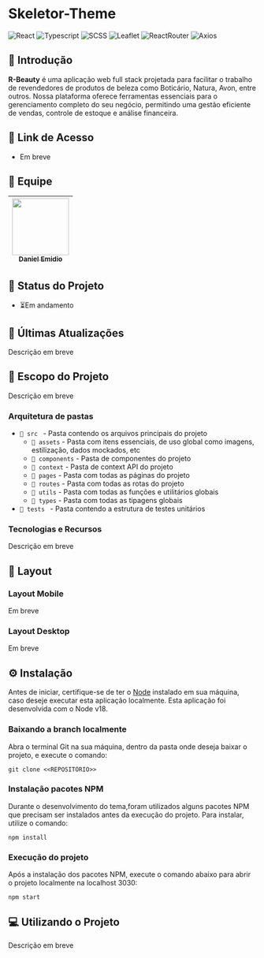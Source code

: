# Skeletor-Theme
![React](https://img.shields.io/badge/React-61DAFB.svg?style=for-the-badge&logo=React&logoColor=black)
![Typescript](https://img.shields.io/badge/TypeScript-3178C6.svg?style=for-the-badge&logo=TypeScript&logoColor=white)
![SCSS](https://img.shields.io/badge/Sass-CC6699.svg?style=for-the-badge&logo=Sass&logoColor=white)
![Leaflet](https://img.shields.io/badge/Leaflet-199900.svg?style=for-the-badge&logo=Leaflet&logoColor=white)
![ReactRouter](https://img.shields.io/badge/React%20Router-CA4245.svg?style=for-the-badge&logo=React-Router&logoColor=white)
![Axios](https://img.shields.io/badge/Axios-5A29E4.svg?style=for-the-badge&logo=Axios&logoColor=white)

## 📖 Introdução
**R-Beauty** é uma aplicação web full stack projetada para facilitar o trabalho de revendedores de produtos de beleza como Boticário, Natura, Avon, entre outros. Nossa plataforma oferece ferramentas essenciais para o gerenciamento completo do seu negócio, permitindo uma gestão eficiente de vendas, controle de estoque e análise financeira.

## 🔗 Link de Acesso
- Em breve

## 👥 Equipe
| [<img src="https://avatars.githubusercontent.com/u/111311678?v=4" width=115><br><sub>Daniel Emidio</sub>](https://github.com/DanielEmidio1988) |
| :---: |

## 🧭 Status do Projeto
- ⏳Em andamento

## 📢 Últimas Atualizações
Descrição em breve


## 📜 Escopo do Projeto
Descrição em breve

### Arquitetura de pastas
- `📂 src ` - Pasta contendo os arquivos principais do projeto
  - `📂 assets` - Pasta com itens essenciais, de uso global como imagens, estilização, dados mockados, etc
  - `📂 components` - Pasta de componentes do projeto
  - `📂 context` - Pasta de context API do projeto
  - `📂 pages` - Pasta com todas as páginas do projeto
  - `📂 routes` - Pasta com todas as rotas do projeto
  - `📂 utils` - Pasta com todas as funções e utilitários globais
  - `📂 types` - Pasta com todas as tipagens globais
- `📂 tests ` - Pasta contendo a estrutura de testes unitários

### Tecnologias e Recursos
Descrição em breve

## 🎨 Layout

### Layout Mobile

Em breve

### Layout Desktop

Em breve

## ⚙ Instalação

Antes de iniciar, certifique-se de ter o [Node](https://nodejs.org/pt/download/prebuilt-installer) instalado em sua máquina, caso deseje executar esta aplicação localmente. Esta aplicação foi desenvolvida com o Node v18.

### Baixando a branch localmente

Abra o terminal Git na sua máquina, dentro da pasta onde deseja baixar o projeto, e execute o comando:

```
git clone <<REPOSITÓRIO>>
```

### Instalação pacotes NPM
Durante o desenvolvimento do tema,foram utilizados alguns pacotes NPM que precisam ser instalados antes da execução do projeto. Para instalar, utilize o comando:

```
npm install
```

### Execução do projeto
Após a instalação dos pacotes NPM, execute o comando abaixo para abrir o projeto localmente na localhost 3030:
```
npm start
```

## 💻 Utilizando o Projeto
Descrição em breve